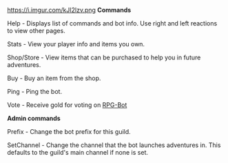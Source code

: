 ﻿https://i.imgur.com/kJI2lzv.png
**Commands**

Help - Displays list of commands and bot info. Use right and left reactions to view other pages.

Stats - View your player info and items you own.

Shop/Store - View items that can be purchased to help you in future adventures.

Buy - Buy an item from the shop.

Ping - Ping the bot.

Vote - Receive gold for voting on [RPG-Bot](https://discordbots.org/bot/591408341608038400/vote)


**Admin commands**

Prefix - Change the bot prefix for this guild.

SetChannel - Change the channel that the bot launches adventures in. This defaults to the guild's main channel if none is set.